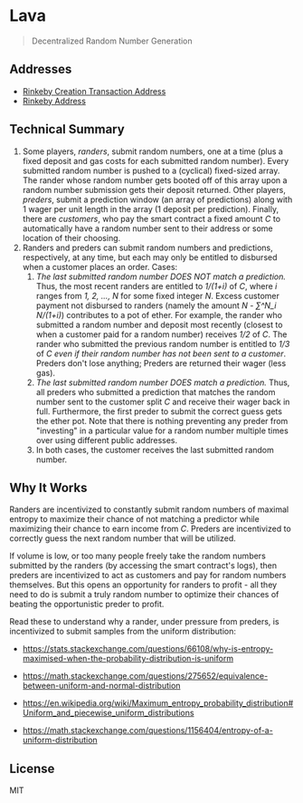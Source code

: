 # Lava
> Decentralized Random Number Generation

## Addresses

* [Rinkeby Creation Transaction Address](https://rinkeby.etherscan.io/tx/0x9d3d95c820c81dc00241cb34e125e785ed7c5299d3b2197b8f460f1a21f59231)
* [Rinkeby Address](https://rinkeby.etherscan.io/address/0xab338db878f7ce6f2b9bdc90df700ebb0b88a30e#code)

## Technical Summary

1. Some players, *randers*, submit random numbers, one at a time (plus a fixed deposit and gas costs for each submitted random number). Every submitted random number is pushed to a (cyclical) fixed-sized array. The rander whose random number gets booted off of this array upon a random number submission gets their deposit returned. Other players, *preders*, submit a prediction window (an array of predictions) along with 1 wager per unit length in the array (1 deposit per prediction). Finally, there are *customers*, who pay the smart contract a fixed amount _C_ to automatically have a random number sent to their address or some location of their choosing.
2. Randers and preders can submit random numbers and predictions, respectively, at any time, but each may only be entitled to disbursed when a customer places an order. Cases:
    1. *The last submitted random number DOES NOT match a prediction.* Thus, the most recent randers are entitled to _1/(1+i)_ of _C_, where _i_ ranges from _1, 2, ..., N_ for some fixed integer _N_. Excess customer payment not disbursed to randers (namely the amount _N - ∑^N\_i N/(1+i)_) contributes to a pot of ether. For example, the rander who submitted a random number and deposit most recently (closest to when a customer paid for a random number) receives _1/2_ of _C_. The rander who submitted the previous random number is entitled to _1/3_ of _C_ *even if their random number has not been sent to a customer*. Preders don't lose anything; Preders are returned their wager (less gas).
    2. *The last submitted random number DOES match a prediction.* Thus, all preders who submitted a prediction that matches the random number sent to the customer split _C_ and receive their wager back in full. Furthermore, the first preder to submit the correct guess gets the ether pot. Note that there is nothing preventing any preder from "investing" in a particular value for a random number multiple times over using different public addresses.
    3. In both cases, the customer receives the last submitted random number.

## Why It Works

Randers are incentivized to constantly submit random numbers of maximal entropy to maximize their chance of not matching a predictor while maximizing their chance to earn income from _C_. Preders are incentivized to correctly guess the next random number that will be utilized.

If volume is low, or too many people freely take the random numbers submitted by the randers (by accessing the smart contract's logs), then preders are incentivized to act as customers and pay for random numbers themselves. But this opens an opportunity for randers to profit - all they need to do is submit a truly random number to optimize their chances of beating the opportunistic preder to profit.

Read these to understand why a rander, under pressure from preders, is incentivized to submit samples from the uniform distribution:

* https://stats.stackexchange.com/questions/66108/why-is-entropy-maximised-when-the-probability-distribution-is-uniform

* https://math.stackexchange.com/questions/275652/equivalence-between-uniform-and-normal-distribution

* https://en.wikipedia.org/wiki/Maximum_entropy_probability_distribution#Uniform_and_piecewise_uniform_distributions

* https://math.stackexchange.com/questions/1156404/entropy-of-a-uniform-distribution

## License

MIT

